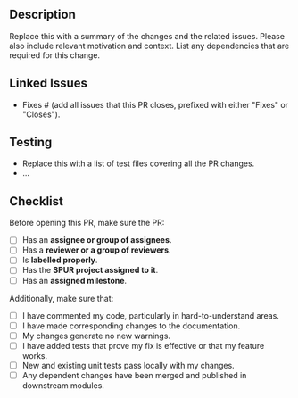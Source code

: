 ## Description

Replace this with a summary of the changes and the related issues. Please also include relevant motivation and context. List any dependencies that are required for this change.

## Linked Issues

- Fixes # (add all issues that this PR closes, prefixed with either "Fixes" or "Closes").

## Testing

- Replace this with a list of test files covering all the PR changes.
- ...

## Checklist

Before opening this PR, make sure the PR:

- [ ] Has an **assignee or group of assignees**.
- [ ] Has a **reviewer or a group of reviewers**.
- [ ] Is **labelled properly**.
- [ ] Has the **SPUR project assigned to it**.
- [ ] Has an **assigned milestone**.

Additionally, make sure that:

- [ ] I have commented my code, particularly in hard-to-understand areas.
- [ ] I have made corresponding changes to the documentation.
- [ ] My changes generate no new warnings.
- [ ] I have added tests that prove my fix is effective or that my feature works.
- [ ] New and existing unit tests pass locally with my changes.
- [ ] Any dependent changes have been merged and published in downstream modules.
